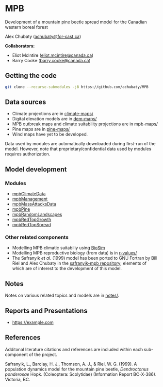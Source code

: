 # MPB

Development of a mountain pine beetle spread model for the Canadian western boreal forest

Alex Chubaty (<achubaty@for-cast.ca>)

**Collaborators:**

- Eliot McIntire (<eliot.mcintire@canada.ca>)
- Barry Cooke (<barry.cooke@canada.ca>)

## Getting the code

```bash
git clone --recurse-submodules -j8 https://github.com/achubaty/MPB
```

## Data sources

<!-- TODO: update repo urls -->

- Climate projections are in [climate-maps/](https://github.com/achubaty/MPB/tree/master/climate-maps)
- Digital elevation models are in [dem-maps/](https://github.com/achubaty/MPB/tree/master/dem-maps)
- MPB outbreak maps and climate suitability projections are in [mpb-maps/](https://github.com/achubaty/MPB/tree/master/mpb-maps)
- Pine maps are in [pine-maps/](https://github.com/achubaty/MPB/tree/master/pine-maps)
- Wind maps have yet to be developed.

Data used by modules are automatically downloaded during first-run of the model.
However, note that proprietary/confidential data used by modules requires authorization.

## Model development

### Modules

- [mpbClimateData](https://github.com/achubaty/mpbClimateData)
- [mpbManagement](https://github.com/achubaty/mpbManagement)
- [mpbMassAttacksData](https://github.com/achubaty/mpbMassAttacksData)
- [mpbPine](https://github.com/achubaty/mpbPine)
- [mpbRandomLandscapes](https://github.com/achubaty/mpbRandomLandscapes)
- [mpbRedTopGrowth](https://github.com/achubaty/mpbRedTopGrowth)
- [mpbRedTopSpread](https://github.com/achubaty/mpbRedTopSpread)

### Other related components

- Modelling MPB climatic suitabiliy using [BioSim](https://github.com/achubaty/mpb-biosim)
- Modelling MPB reproductive biology (from data) is in [r-values/](https://github.com/achubaty/MPB/tree/master/r-values)
- The Safranyik *et al.* (1999) model has been ported to GNU Fortran by Bill Riel and Alex Chubaty in the [safranyik-mpb repository](https://github.com/achubaty/safranyik-mpb); elements of which are of interest to the development of this model.

## Notes

Notes on various related topics and models are in [notes/](https://github.com/achubaty/MPB/tree/master/notes).

## Reports and Presentations

<!-- TODO: add google drive links -->

- <https://example.com>

## References

Additonal literature citations and references are included within each sub-component of the project.

Safranyik, L., Barclay, H. J., Thomson, A. J., & Riel, W. G. (1999). A population dynamics model for the mountain pine beetle, *Dendroctonus ponderosae* Hopk. (Coleoptera: Scolytidae) (Information Report BC-X-386). Victoria, BC.
